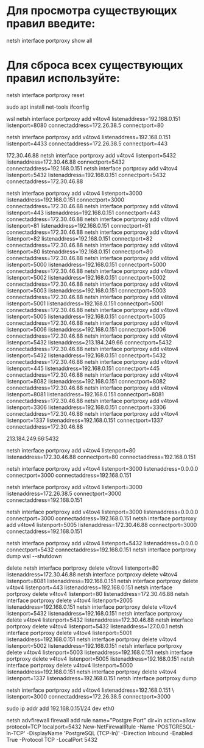 # Для просмотра существующих правил введите:
netsh interface portproxy show all

# Для сброса всех существующих правил используйте:
netsh interface portproxy reset

sudo apt install net-tools
ifconfig

wsl
netsh interface portproxy add v4tov4 listenaddress=192.168.0.151 \
listenport=8080 connectaddress=172.26.38.5 connectport=80

netsh interface portproxy add v4tov4 listenaddress=192.168.0.151 \
listenport=4433 connectaddress=172.26.38.5 connectport=443

172.30.46.88
netsh interface portproxy add v4tov4 listenport=5432 listenaddress=172.30.46.88 connectport=5432 connectaddress=192.168.0.151
netsh interface portproxy add v4tov4 listenport=5432 listenaddress=192.168.0.151 connectport=5432 connectaddress=172.30.46.88

netsh interface portproxy add v4tov4 listenport=3000 listenaddress=192.168.0.151 connectport=3000 connectaddress=172.30.46.88
netsh interface portproxy add v4tov4 listenport=443 listenaddress=192.168.0.151 connectport=443 connectaddress=172.30.46.88
netsh interface portproxy add v4tov4 listenport=81 listenaddress=192.168.0.151 connectport=81 connectaddress=172.30.46.88
netsh interface portproxy add v4tov4 listenport=82 listenaddress=192.168.0.151 connectport=82 connectaddress=172.30.46.88
netsh interface portproxy add v4tov4 listenport=80 listenaddress=192.168.0.151 connectport=80 connectaddress=172.30.46.88
netsh interface portproxy add v4tov4 listenport=5000 listenaddress=192.168.0.151 connectport=5000 connectaddress=172.30.46.88
netsh interface portproxy add v4tov4 listenport=5002 listenaddress=192.168.0.151 connectport=5002 connectaddress=172.30.46.88
netsh interface portproxy add v4tov4 listenport=5003 listenaddress=192.168.0.151 connectport=5003 connectaddress=172.30.46.88
netsh interface portproxy add v4tov4 listenport=5001 listenaddress=192.168.0.151 connectport=5001 connectaddress=172.30.46.88
netsh interface portproxy add v4tov4 listenport=5005 listenaddress=192.168.0.151 connectport=5005 connectaddress=172.30.46.88
netsh interface portproxy add v4tov4 listenport=5006 listenaddress=192.168.0.151 connectport=5006 connectaddress=172.30.46.88
netsh interface portproxy add v4tov4 listenport=5432 listenaddress=213.184.249.66 connectport=5432 connectaddress=172.30.46.88
netsh interface portproxy add v4tov4 listenport=5432 listenaddress=192.168.0.151 connectport=5432 connectaddress=172.30.46.88
netsh interface portproxy add v4tov4 listenport=445 listenaddress=192.168.0.151 connectport=445 connectaddress=172.30.46.88
netsh interface portproxy add v4tov4 listenport=8082 listenaddress=192.168.0.151 connectport=8082 connectaddress=172.30.46.88
netsh interface portproxy add v4tov4 listenport=8081 listenaddress=192.168.0.151 connectport=8081 connectaddress=172.30.46.88
netsh interface portproxy add v4tov4 listenport=3306 listenaddress=192.168.0.151 connectport=3306 connectaddress=172.30.46.88
netsh interface portproxy add v4tov4 listenport=1337 listenaddress=192.168.0.151 connectport=1337 connectaddress=172.30.46.88

213.184.249.66:5432

netsh interface portproxy add v4tov4 listenport=80 listenaddress=172.30.46.88 connectport=80 connectaddress=192.168.0.151

netsh interface portproxy add v4tov4 listenport=3000 listenaddress=0.0.0.0 connectport=3000 connectaddress=192.168.0.151

netsh interface portproxy add v4tov4 listenport=3000 listenaddress=172.26.38.5 connectport=3000 connectaddress=192.168.0.151

netsh interface portproxy add v4tov4 listenport=3000 listenaddress=0.0.0.0 connectport=3000 connectaddress=192.168.0.151
netsh interface portproxy add v4tov4 listenport=5005 listenaddress=172.30.46.88 connectport=3000 connectaddress=192.168.0.151

netsh interface portproxy add v4tov4 listenport=5432 listenaddress=0.0.0.0 connectport=5432 connectaddress=192.168.0.151
netsh interface portproxy dump
wsl --shutdown

delete
netsh interface portproxy delete v4tov4 listenport=80 listenaddress=172.30.46.88
netsh interface portproxy delete v4tov4 listenport=8081 listenaddress=192.168.0.151
netsh interface portproxy delete v4tov4 listenport=443 listenaddress=192.168.0.151
netsh interface portproxy delete v4tov4 listenport=80 listenaddress=172.30.46.88
netsh interface portproxy delete v4tov4 listenport=2005 listenaddress=192.168.0.151
netsh interface portproxy delete v4tov4 listenport=5432 listenaddress=192.168.0.151
netsh interface portproxy delete v4tov4 listenport=5432 listenaddress=172.30.46.88
netsh interface portproxy delete v4tov4 listenport=5432 listenaddress=127.0.0.1
netsh interface portproxy delete v4tov4 listenport=5001 listenaddress=192.168.0.151
netsh interface portproxy delete v4tov4 listenport=5002 listenaddress=192.168.0.151
netsh interface portproxy delete v4tov4 listenport=5003 listenaddress=192.168.0.151
netsh interface portproxy delete v4tov4 listenport=5005 listenaddress=192.168.0.151
netsh interface portproxy delete v4tov4 listenport=5000 listenaddress=192.168.0.151
netsh interface portproxy delete v4tov4 listenport=1337 listenaddress=192.168.0.151
netsh interface portproxy dump

netsh interface portproxy add v4tov4 listenaddress=192.168.0.151 \ listenport=3000 connectaddress=172.26.38.5 connectport=3000

sudo ip addr add 192.168.0.151/24 dev eth0

netsh advfirewall firewall add rule name="Postgre Port" dir=in action=allow protocol=TCP localport=5432
New-NetFirewallRule -Name 'POSTGRESQL-In-TCP' -DisplayName 'PostgreSQL (TCP-In)' -Direction Inbound -Enabled True -Protocol TCP -LocalPort 5432